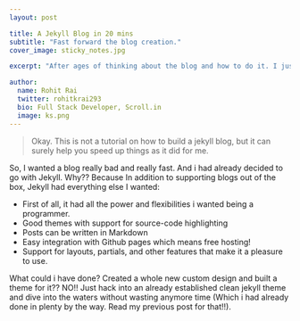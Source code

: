 ```yaml
---
layout: post

title: A Jekyll Blog in 20 mins
subtitle: "Fast forward the blog creation."
cover_image: sticky_notes.jpg

excerpt: "After ages of thinking about the blog and how to do it. I just hacked my way into it in just 20 minutes."

author:
  name: Rohit Rai
  twitter: rohitkrai293
  bio: Full Stack Developer, Scroll.in
  image: ks.png
---
```


> Okay. This is not a tutorial on how to build a jekyll blog, but it can surely help you speed up things as it did for me.

So, I wanted a blog really bad and really fast. And i had already decided to go with Jekyll. Why?? Because In addition to supporting blogs out of the box, Jekyll had everything else I wanted:

* First of all, it had all the power and flexibilities i wanted being a programmer.
* Good themes with support for source-code highlighting
* Posts can be written in Markdown
* Easy integration with Github pages which means free hosting!
* Support for layouts, partials, and other features that make it a pleasure to use.

What could i have done? Created a whole new custom design and built a theme for it?? NO!! 
Just hack into an already established clean jekyll theme and dive into the waters without wasting anymore time (Which i had already done in plenty by the way. Read my previous post for that!!).

 